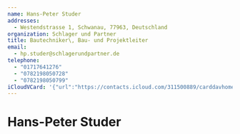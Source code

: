 ```yaml
---
name: Hans-Peter Studer
addresses:
  - Westendstrasse 1, Schwanau, 77963, Deutschland
organization: Schlager und Partner
title: Bautechniker\, Bau- und Projektleiter
email:
  - hp.studer@schlagerundpartner.de
telephone:
  - "01717641276"
  - "0782198050728"
  - "0782198050799"
iCloudVCard: '{"url":"https://contacts.icloud.com/311500889/carddavhome/card/899AA257-C8F2-4DD5-8091-A28F3FF7034D.vcf","etag":"\"kmfhaqo6\"","data":"BEGIN:VCARD\r\nVERSION:3.0\r\nFN:\r\nN:Studer;Hans-Peter;;;\r\nUID:D4CA2552-E691-40F3-B70B-9F969F5C9691\r\nADR:;;Westendstrasse 1;Schwanau;;77963;Deutschland;\r\nPRODID:-//Apple Inc.//iOS 10.2.1//EN\r\nREV:2025-04-03T22:18:09Z\r\nORG:Schlager und Partner;\r\nTITLE:Bautechniker\\, Bau- und Projektleiter\r\nEMAIL:hp.studer@schlagerundpartner.de\r\nTEL:01717641276\r\nTEL:0782198050728\r\nTEL:0782198050799\r\nEND:VCARD"}'
---
```

# Hans-Peter Studer